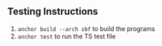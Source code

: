 

## Testing Instructions

1. `anchor build --arch sbf` to build the programs
2. `anchor test` to run the TS test file
